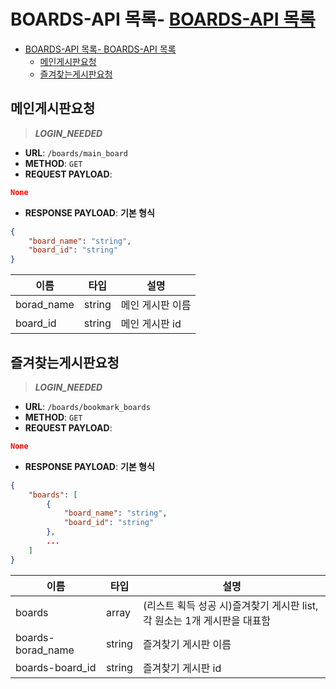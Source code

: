 # BOARDS-API 목록- [BOARDS-API 목록](#boards-api-목록)

- [BOARDS-API 목록- BOARDS-API 목록](#boards-api-목록--boards-api-목록)
  - [메인게시판요청](#메인게시판요청)
  - [즐겨찾는게시판요청](#즐겨찾는게시판요청)


## 메인게시판요청

>***LOGIN_NEEDED***

- **URL**: `/boards/main_board`
- **METHOD**: `GET`
- **REQUEST PAYLOAD**:
```json
None
```
- **RESPONSE PAYLOAD**: **기본 형식**

```json
{
    "board_name": "string",
    "board_id": "string"
}
```
|이름|타입|설명|
| - | - | - |
|borad_name|string|메인 게시판 이름|
|board_id|string|메인 게시판 id|

## 즐겨찾는게시판요청

>***LOGIN_NEEDED***

- **URL**: `/boards/bookmark_boards`
- **METHOD**: `GET`
- **REQUEST PAYLOAD**:
```json
None
```
- **RESPONSE PAYLOAD**: **기본 형식**

```json
{
    "boards": [
        {
            "board_name": "string",
            "board_id": "string"
        },
        ...
    ]
}
```
|이름|타입|설명|
| - | - | - |
|boards|array|(리스트 획득 성공 시)즐겨찾기 게시판 list, 각 원소는 1개 게시판을 대표함|
|boards-borad_name|string|즐겨찾기 게시판 이름|
|boards-board_id|string|즐겨찾기 게시판 id|